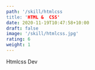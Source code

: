```yaml
---
path: '/skill/htmlcss
title: 'HTML &  CSS'
date: 2020-11-19T10:47:58+10:00
draft: false
image: '/skill/htmlcss.jpg'
rating: 6
weight: 1
---
```


Htmlcss Dev
